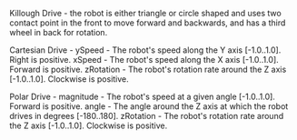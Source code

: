 Killough Drive - the robot is either triangle or circle shaped and uses two contact point in the front to move forward and backwards, and has a third wheel in back for rotation.

Cartesian Drive - ySpeed - The robot's speed along the Y axis [-1.0..1.0]. Right is positive. xSpeed - The robot's speed along the X axis [-1.0..1.0]. Forward is positive. zRotation - The robot's rotation rate around the Z axis [-1.0..1.0]. Clockwise is positive.

Polar Drive - magnitude - The robot's speed at a given angle [-1.0..1.0]. Forward is positive. angle - The angle around the Z axis at which the robot drives in degrees [-180..180]. zRotation - The robot's rotation rate around the Z axis [-1.0..1.0]. Clockwise is positive.
